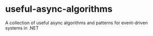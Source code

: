 # useful-async-algorithms
A collection of useful async algorithms and patterns for event-driven systems in .NET
